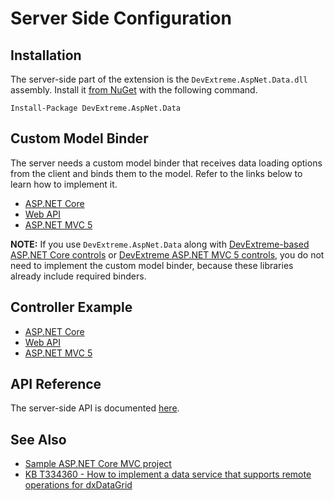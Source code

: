 # Server Side Configuration

## Installation

The server-side part of the extension is the `DevExtreme.AspNet.Data.dll` assembly. Install it [from NuGet](http://www.nuget.org/packages/DevExtreme.AspNet.Data/) with the following command.

    Install-Package DevExtreme.AspNet.Data

## Custom Model Binder

The server needs a custom model binder that receives data loading options from the client and binds them to the model. Refer to the links below to learn how to implement it.

- [ASP.NET Core](https://github.com/DevExpress/DevExtreme.AspNet.Data/blob/master/net/Sample/DataSourceLoadOptions.cs)
- [Web API](https://github.com/DevExpress/devextreme-examples/blob/17_2/datagrid-webapi/datagrid-webapi/DataSourceLoadOptions.cs)
- [ASP.NET MVC 5](https://github.com/DevExpress/devextreme-examples/blob/17_2/datagrid-mvc5/datagrid-mvc5/DataSourceLoadOptions.cs)

**NOTE:** If you use `DevExtreme.AspNet.Data` along with [DevExtreme-based ASP.NET Core controls](https://docs.devexpress.com/AspNetCore/400263) or [DevExtreme ASP.NET MVC 5 controls](https://docs.devexpress.com/DevExtremeAspNetMvc/400943/), you do not need to implement the custom model binder, because these libraries already include required binders.

## Controller Example

- [ASP.NET Core](https://github.com/DevExpress/DevExtreme.AspNet.Data/blob/master/net/Sample/Controllers/NorthwindController.cs)
- [Web API](https://github.com/DevExpress/devextreme-examples/blob/17_2/datagrid-webapi/datagrid-webapi/Controllers/OrdersController.cs)
- [ASP.NET MVC 5](https://github.com/DevExpress/devextreme-examples/blob/17_2/datagrid-mvc5/datagrid-mvc5/Controllers/OrdersController.cs)

## API Reference

The server-side API is documented [here](https://devexpress.github.io/DevExtreme.AspNet.Data/net/api/DevExtreme.AspNet.Data.html).

## See Also

- [Sample ASP.NET Core MVC project](https://github.com/DevExpress/DevExtreme.AspNet.Data/tree/master/net/Sample)
- [KB T334360 - How to implement a data service that supports remote operations for dxDataGrid](https://www.devexpress.com/Support/Center/Example/Details/T334360)